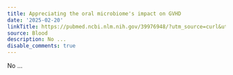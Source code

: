 ```yaml
---
title: Appreciating the oral microbiome's impact on GVHD
date: '2025-02-20'
linkTitle: https://pubmed.ncbi.nlm.nih.gov/39976948/?utm_source=curl&utm_medium=rss&utm_campaign=journals&utm_content=7603509&fc=None&ff=20250220170938&v=2.18.0.post9+e462414
source: Blood
description: No ...
disable_comments: true
---
```

No ...